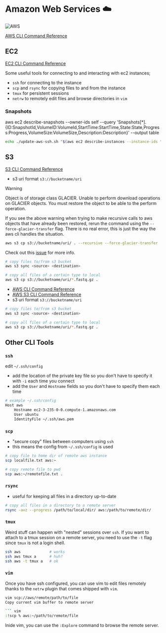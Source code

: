 # Amazon Web Services :cloud:

![AWS](https://img.shields.io/badge/AWS-%23FF9900.svg?style=for-the-badge&logo=amazon-aws&logoColor=white)

[AWS CLI Command Reference](https://docs.aws.amazon.com/cli/latest/index.html)

## EC2

[EC2 CLI Command Reference](https://docs.aws.amazon.com/cli/latest/reference/ec2/index.html)

Some useful tools for connecting to and interacting with ec2 instances;

- `ssh` for connecting to the instance
- `scp` and `rsync` for copying files to and from the instance
- `tmux` for persistent sessions
- `netrw` to remotely edit files and browse directories in `vim`

### Snapshots

aws ec2 describe-snapshots --owner-ids self --query 'Snapshots[*].{ID:SnapshotId,VolumeID:VolumeId,StartTime:StartTime,State:State,Progress:Progress,VolumeSize:VolumeSize,Description:Description}' --output table

```sh
echo ./update-aws-ssh.sh "$(aws ec2 describe-instances --instance-ids "$instance_id" --query 'Reservations[0].Instances[0].PublicDnsName' --output text)"
```

## S3

[S3 CLI Command Reference](https://docs.aws.amazon.com/cli/latest/reference/s3/index.html)

- s3 uri format `s3://bucketname/uri`

> [!WARNING]
> Object is of storage class GLACIER. Unable to perform download operations on GLACIER objects. You must restore the object to be able to the perform operation.

If you see the above warning when trying to make recursive calls to aws objects that have already been restored, rerun the command using the `--force-glacier-transfer` flag. There is no real error, this is just the way the aws cli handles the situation.

```sh
aws s3 cp s3://bucketname/uri/ . --recursive --force-glacier-transfer
```

Check out this [issue](https://github.com/aws/aws-cli/issues/1699) for more info.

```sh
# copy files to/from s3 bucket
aws s3 sync <source> <destination>

# copy all files of a certain type to local
aws s3 cp s3://bucketname/uri/*.fastq.gz .
```

- [AWS CLI Command Reference](https://docs.aws.amazon.com/cli/latest/index.html)
- [AWS S3 CLI Command Reference](https://docs.aws.amazon.com/cli/latest/reference/s3/index.html)
- s3 uri format `s3://bucketname/uri`

```sh
# copy files to/from s3 bucket
aws s3 sync <source> <destination>

# copy all files of a certain type to local
aws s3 cp s3://bucketname/uri/*.fastq.gz .
```

## Other CLI Tools

### `ssh`

edit `~/.ssh/config`

- add the location of the private key file so you don't have to specify it with `-i` each time you connect
- add the `User` and `Hostname` fields so you don't have to specify them each time

```sh
# example ~/.ssh/config
Host aws
    Hostname ec2-3-235-0-0.compute-1.amazonaws.com
    User ubuntu
    IdentityFile ~/.ssh/aws.pem
```

### `scp`

- "secure copy" files between computers using `ssh`
- this means the config from `~/.ssh/config` is used

```sh
# copy file to home dir of remote aws instance
scp localfile.txt aws:~

# copy remote file to pwd
scp aws:~/remotefile.txt .
```

### `rsync`

- useful for keeping all files in a directory up-to-date

```sh
# copy all files in a directory to a remote server
rsync -avz --progress /path/to/local/dir/ aws:/path/to/remote/dir/
```

### `tmux`

Weird stuff can happen with "nested" sessions over `ssh`.
If you want to attach to a tmux session on a remote server,
you need to use the `-t` flag since `tmux` is not a login shell.

```sh
ssh aws             # works
ssh aws tmux a      # huh?
ssh aws -t tmux a   # ok
```

### `vim`

Once you have ssh configured, you can use vim to edit files remotely thanks to
the `netrw` plugin that comes shipped with `vim`.

````sh
vim scp://aws/remote/path/to/file
Copy current vim buffer to remote server

``` vim
:!scp % aws:~/path/to/remote/file
````

Inide vim, you can use the `:Explore` command to browse the remote server.

